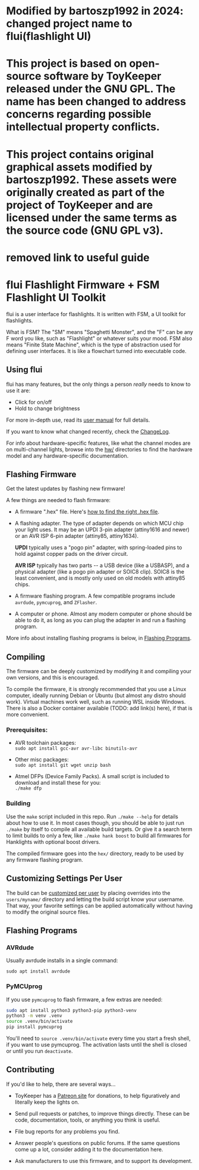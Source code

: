 # Modified by bartoszp1992 in 2024: changed project name to flui(flashlight UI)
# This project is based on open-source software by ToyKeeper released under the GNU GPL. The name has been changed to address concerns regarding possible intellectual property conflicts.
# This project contains original graphical assets modified by bartoszp1992. These assets were originally created as part of the project of ToyKeeper and are licensed under the same terms as the source code (GNU GPL v3).
# removed link to useful guide

# flui Flashlight Firmware + FSM Flashlight UI Toolkit

flui is a user interface for flashlights.  It is written with FSM, a UI
toolkit for flashlights.

What is FSM?  The "SM" means "Spaghetti Monster", and the "F" can be any F word
you like, such as "Flashlight" or whatever suits your mood.  FSM also means
"Finite State Machine", which is the type of abstraction used for defining user
interfaces.  It is like a flowchart turned into executable code.


## Using flui

flui has many features, but the only things a person *really* needs to know
to use it are:

  - Click for on/off
  - Hold to change brightness

For more in-depth use, read its [user manual](docs/flui-manual.md)
for full details.

If you want to know what changed recently, check the [ChangeLog](ChangeLog.md).

For info about hardware-specific features, like what the channel modes are on
multi-channel lights, browse into the [hw/](hw/) directories to find the
hardware model and any hardware-specific documentation.


## Flashing Firmware

Get the latest updates by flashing new firmware!

A few things are needed to flash firmware:

  - A firmware ".hex" file.  Here's
    [how to find the right .hex file](docs/which-hex-file.md).

  - A flashing adapter.  The type of adapter depends on which MCU chip your
    light uses.  It may be an UPDI 3-pin adapter (attiny1616 and newer) or an
    AVR ISP 6-pin adapter (attiny85, attiny1634).

    **UPDI** typically uses a "pogo pin" adapter, with spring-loaded pins to
    hold against copper pads on the driver circuit.

    **AVR ISP** typically has two parts -- a USB device (like a USBASP), and a
    physical adapter (like a pogo pin adapter or SOIC8 clip).  SOIC8 is the
    least convenient, and is mostly only used on old models with attiny85
    chips.

  - A firmware flashing program.  A few compatible programs include
    `avrdude`, `pymcuprog`, and `ZFlasher`.

  - A computer or phone.  Almost any modern computer or phone should be able to
    do it, as long as you can plug the adapter in and run a flashing program.


More info about installing flashing programs is below, in
[Flashing Programs](#flashing-programs).


## Compiling

The firmware can be deeply customized by modifying it and compiling your own
versions, and this is encouraged.

To compile the firmware, it is strongly recommended that you use a Linux
computer, ideally running Debian or Ubuntu (but almost any distro should work).
Virtual machines work well, such as running WSL inside Windows.  There is also
a Docker container available (TODO: add link(s) here), if that is more
convenient.

### Prerequisites:

- AVR toolchain packages:  
  `sudo apt install gcc-avr avr-libc binutils-avr`

- Other misc packages:  
  `sudo apt install git wget unzip bash`

- Atmel DFPs (Device Family Packs).  A small script is included to
  download and install these for you:  
  `./make dfp`

### Building

Use the `make` script included in this repo.  Run `./make --help` for details
about how to use it.  In most cases though, you should be able to just run
`./make` by itself to compile all available build targets.  Or give it a search
term to limit builds to only a few, like `./make hank boost` to build all
firmwares for Hanklights with optional boost drivers.

The compiled firmware goes into the `hex/` directory, ready to be used by any
firmware flashing program.


## Customizing Settings Per User

The build can be [customized per user](docs/per-user-config.md) by placing
overrides into the `users/myname/` directory and letting the build script know
your username.  That way, your favorite settings can be applied automatically
without having to modify the original source files.


## Flashing Programs

### AVRdude

Usually avrdude installs in a single command:

`sudo apt install avrdude`

### PyMCUprog

If you use `pymcuprog` to flash firmware, a few extras are needed:

```sh
sudo apt install python3 python3-pip python3-venv
python3 -m venv .venv
source .venv/bin/activate
pip install pymcuprog
```

You'll need to `source .venv/bin/activate` every time you start a fresh shell,
if you want to use pymcuprog.  The activation lasts until the shell is
closed or until you run `deactivate`.


## Contributing

If you'd like to help, there are several ways...

  - ToyKeeper has a [Patreon site](https://patreon.com/ToyKeeper) for
    donations, to help figuratively and literally keep the lights on.

  - Send pull requests or patches, to improve things directly.  These can be
    code, documentation, tools, or anything you think is useful.

  - File bug reports for any problems you find.

  - Answer people's questions on public forums.  If the same questions come up
    a lot, consider adding it to the documentation here.

  - Ask manufacturers to use this firmware, and to support its development.

